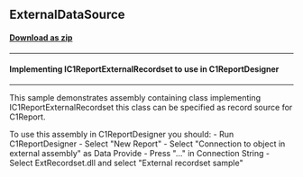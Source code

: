 ## ExternalDataSource
#### [Download as zip](https://minhaskamal.github.io/DownGit/#/home?url=https://github.com/GrapeCity/ComponentOne-WinForms-Samples/tree/master/NetFramework\Reports\C1Report\Cs\ExternalDataSource)
____
#### Implementing IC1ReportExternalRecordset to use in C1ReportDesigner
____
This sample demonstrates assembly containing class implementing IC1ReportExternalRecordset this class can be specified as record source for C1Report. 

To use this assembly in C1ReportDesigner you should: - Run C1ReportDesigner - Select "New Report" - Select "Connection to object in external assembly" as Data Provide - Press "..." in Connection String - Select ExtRecordset.dll and select "External recordset sample" 

